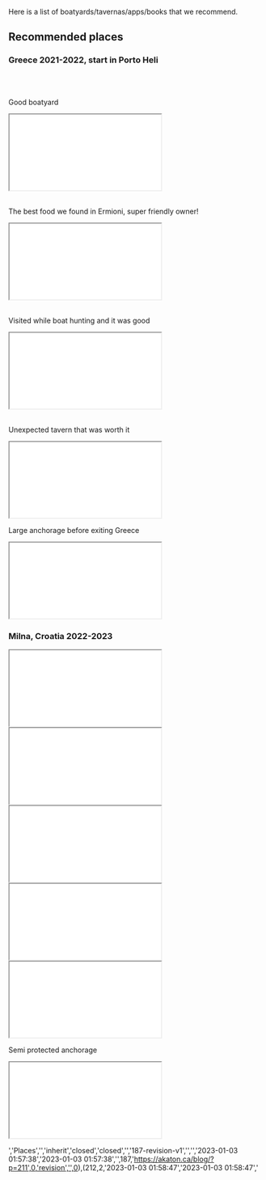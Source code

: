 
<p>Here is a list of boatyards/tavernas/apps/books that we recommend. </p>

<!-- /wp:paragraph -->

<!-- wp:heading -->

<h2>Recommended places</h2>

<!-- /wp:heading -->

<!-- wp:paragraph -->

<p>
<h3>Greece 2021-2022, start in Porto Heli</h3>
</p>

<!-- /wp:paragraph -->

<!-- wp:html -->

<br>
</br>
<p>Good boatyard</p>
<iframe src=\"https://www.google.com/maps/embed?pb=!1m18!1m12!1m3!1d50713.486716565705!2d23.101003941836616!3d37.39945825698862!2m3!1f0!2f0!3f0!3m2!1i1024!2i768!4f13.1!3m3!1m2!1s0x0%3A0x373aaf01afe8c1d5!2zQkFTSU1BS09QT1VMT1MgU0hJUFlBUkQgLSDOnc6RzqXOoM6XzpPOlc6Zzp8gzpzOoM6RzqPOmc6czpHOms6fzqDOn86lzpvOn86j!5e0!3m2!1sen!2sus!4v1672621769705!5m2!1sen!2sus\" width=\"600\" height=\"450\" style=\"border:0;\" allowfullscreen=\"\" loading=\"lazy\" referrerpolicy=\"no-referrer-when-downgrade\">
</iframe>

<!-- /wp:html -->

<!-- wp:html -->

<br>
</br>
<p>The best food we found in Ermioni, super friendly owner!</p>
<iframe src=\"https://www.google.com/maps/embed?pb=!1m18!1m12!1m3!1d3170.277786134729!2d23.244276817917715!3d37.38326241628623!2m3!1f0!2f0!3f0!3m2!1i1024!2i768!4f13.1!3m3!1m2!1s0x149f9bce905a6d6b%3A0x92ce1bf706986b3!2sTaverna%20Michalis!5e0!3m2!1sen!2sus!4v1672621857928!5m2!1sen!2sus\" width=\"600\" height=\"450\" style=\"border:0;\" allowfullscreen=\"\" loading=\"lazy\" referrerpolicy=\"no-referrer-when-downgrade\">
</iframe>

<!-- /wp:html -->

<!-- wp:html -->

<br>
</br>
<p>Visited while boat hunting and it was good</p>
<iframe src=\"https://www.google.com/maps/embed?pb=!1m18!1m12!1m3!1d102217.99680894366!2d23.67885056356868!3d38.346150098770444!2m3!1f0!2f0!3f0!3m2!1i1024!2i768!4f13.1!3m3!1m2!1s0x0%3A0x216726d9232c776f!2sBoat%20Club!5e1!3m2!1sen!2sus!4v1672622071965!5m2!1sen!2sus\" width=\"600\" height=\"450\" style=\"border:0;\" allowfullscreen=\"\" loading=\"lazy\" referrerpolicy=\"no-referrer-when-downgrade\">
</iframe>

<!-- /wp:html -->

<!-- wp:html -->

<br>
</br>
<p>Unexpected tavern that was worth it</p>
<iframe src=\"https://www.google.com/maps/embed?pb=!1m18!1m12!1m3!1d409.3562454695091!2d22.400718668786606!3d36.48132260285267!2m3!1f0!2f0!3f0!3m2!1i1024!2i768!4f13.1!3m3!1m2!1s0x0%3A0x305a94863c5dde3c!2sAkrotainaritis%20Tavern!5e1!3m2!1sen!2sus!4v1672622382235!5m2!1sen!2sus\" width=\"600\" height=\"450\" style=\"border:0;\" allowfullscreen=\"\" loading=\"lazy\" referrerpolicy=\"no-referrer-when-downgrade\">
</iframe>

<!-- /wp:html -->

<!-- wp:html -->

<p>Large anchorage before exiting Greece</p>
<iframe src=\"https://www.google.com/maps/embed?pb=!1m18!1m12!1m3!1d3137.5753337234814!2d19.920198693564707!3d39.61497191399561!2m3!1f0!2f0!3f0!3m2!1i1024!2i768!4f13.1!3m3!1m2!1s0x0%3A0x6987b747b837d291!2zMznCsDM2JzUzLjkiTiAxOcKwNTUnMjguOCJF!5e1!3m2!1sen!2sus!4v1672623551206!5m2!1sen!2sus\" width=\"600\" height=\"450\" style=\"border:0;\" allowfullscreen=\"\" loading=\"lazy\" referrerpolicy=\"no-referrer-when-downgrade\">
</iframe>

<!-- /wp:html -->

<!-- wp:paragraph -->

<p>
<h3>Milna, Croatia 2022-2023</h3>
</p>

<!-- /wp:paragraph -->

<!-- wp:html -->

<iframe src=\"https://www.google.com/maps/embed?pb=!1m18!1m12!1m3!1d2893.998225144647!2d16.42502135110269!3d43.50237257902426!2m3!1f0!2f0!3f0!3m2!1i1024!2i768!4f13.1!3m3!1m2!1s0x1335675a216d932d%3A0x4b8bc1ed2702c61f!2sVelum!5e0!3m2!1sen!2sus!4v1672623185377!5m2!1sen!2sus\" width=\"600\" height=\"450\" style=\"border:0;\" allowfullscreen=\"\" loading=\"lazy\" referrerpolicy=\"no-referrer-when-downgrade\">
</iframe>

<!-- /wp:html -->

<!-- wp:html -->

<iframe src=\"https://www.google.com/maps/embed?pb=!1m18!1m12!1m3!1d2893.7285144313646!2d16.435445754611635!3d43.50799876507277!2m3!1f0!2f0!3f0!3m2!1i1024!2i768!4f13.1!3m3!1m2!1s0x13355dffcbf8ea2b%3A0x473f62aa37a4d34f!2sBobis-Riva!5e0!3m2!1sen!2sus!4v1672623257669!5m2!1sen!2sus\" width=\"600\" height=\"450\" style=\"border:0;\" allowfullscreen=\"\" loading=\"lazy\" referrerpolicy=\"no-referrer-when-downgrade\">
</iframe>

<!-- /wp:html -->

<!-- wp:html -->

<iframe src=\"https://www.google.com/maps/embed?pb=!1m18!1m12!1m3!1d93106.06302121312!2d16.47608658696601!3d43.17666551262929!2m3!1f0!2f0!3f0!3m2!1i1024!2i768!4f13.1!3m3!1m2!1s0x0%3A0x561a61eaa974c51a!2sBistro%20Kod%20Damira!5e0!3m2!1sen!2sus!4v1672623294907!5m2!1sen!2sus\" width=\"600\" height=\"450\" style=\"border:0;\" allowfullscreen=\"\" loading=\"lazy\" referrerpolicy=\"no-referrer-when-downgrade\">
</iframe>

<!-- /wp:html -->

<!-- wp:html -->

<iframe src=\"https://www.google.com/maps/embed?pb=!1m18!1m12!1m3!1d11636.885972254848!2d16.58157250187466!3d43.183863145704635!2m3!1f0!2f0!3f0!3m2!1i1024!2i768!4f13.1!3m3!1m2!1s0x0%3A0xb35d30d6e1f206de!2sKonoba%20Tonko!5e0!3m2!1sen!2sus!4v1672623323755!5m2!1sen!2sus\" width=\"600\" height=\"450\" style=\"border:0;\" allowfullscreen=\"\" loading=\"lazy\" referrerpolicy=\"no-referrer-when-downgrade\">
</iframe>

<!-- /wp:html -->

<!-- wp:html -->

<iframe src=\"https://www.google.com/maps/embed?pb=!1m18!1m12!1m3!1d11630.503343523844!2d16.56007191441128!3d43.21733663062815!2m3!1f0!2f0!3f0!3m2!1i1024!2i768!4f13.1!3m3!1m2!1s0x0%3A0x5736dc2448a048da!2sPla%C5%BEa%20Adam!5e0!3m2!1sen!2sus!4v1672623365889!5m2!1sen!2sus\" width=\"600\" height=\"450\" style=\"border:0;\" allowfullscreen=\"\" loading=\"lazy\" referrerpolicy=\"no-referrer-when-downgrade\">
</iframe>

<!-- /wp:html -->

<!-- wp:html -->

<p>Semi protected anchorage</p>
<iframe src=\"https://www.google.com/maps/embed?pb=!1m18!1m12!1m3!1d5968.398866191623!2d17.44842506918843!3d42.887671625495855!2m3!1f0!2f0!3f0!3m2!1i1024!2i768!4f13.1!3m3!1m2!1s0x134bb03e98bddd0d%3A0x1732405fadfa0bf3!2sbeach%20Vu%C4%8Dine!5e1!3m2!1sen!2sus!4v1672623671344!5m2!1sen!2sus\" width=\"600\" height=\"450\" style=\"border:0;\" allowfullscreen=\"\" loading=\"lazy\" referrerpolicy=\"no-referrer-when-downgrade\">
</iframe>

<!-- /wp:html -->
','Places','','inherit','closed','closed','','187-revision-v1','','','2023-01-03 01:57:38','2023-01-03 01:57:38','',187,'https://akaton.ca/blog/?p=211',0,'revision','',0),(212,2,'2023-01-03 01:58:47','2023-01-03 01:58:47','
<!-- wp:paragraph {\"fontSize\":\"normal\"} -->